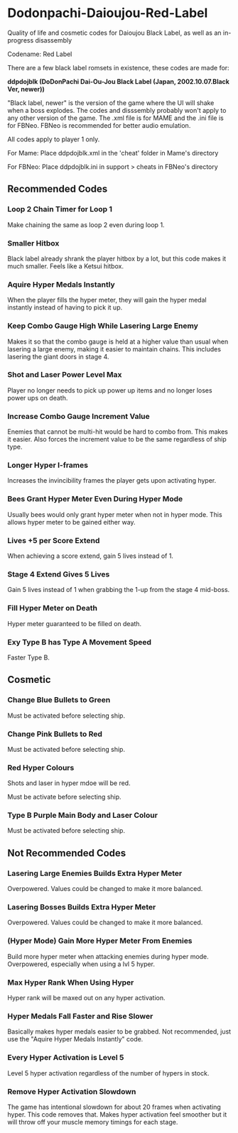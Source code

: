 # Dodonpachi-Daioujou-Red-Label
Quality of life and cosmetic codes for Daioujou Black Label, as well as an in-progress disassembly

Codename: Red Label

There are a few black label romsets in existence, these codes are made for:

**ddpdojblk (DoDonPachi Dai-Ou-Jou Black Label (Japan, 2002.10.07.Black Ver, newer))**

"Black label, newer" is the version of the game where the UI will shake when a boss explodes. The codes and disssembly probably won't apply to any other version of the game. The .xml file is for MAME and the .ini file is for FBNeo. FBNeo is recommended for better audio emulation.

All codes apply to player 1 only.

For Mame: Place ddpdojblk.xml in the 'cheat' folder in Mame's directory

For FBNeo: Place ddpdojblk.ini in support > cheats in FBNeo's directory

## Recommended Codes
### Loop 2 Chain Timer for Loop 1
Make chaining the same as loop 2 even during loop 1.

### Smaller Hitbox
Black label already shrank the player hitbox by a lot, but this code makes it much smaller. Feels like a Ketsui hitbox.

### Aquire Hyper Medals Instantly
When the player fills the hyper meter, they will gain the hyper medal instantly instead of having to pick it up.

### Keep Combo Gauge High While Lasering Large Enemy
Makes it so that the combo gauge is held at a higher value than usual when lasering a large enemy, making it easier to maintain chains. This includes lasering the giant doors in stage 4.

### Shot and Laser Power Level Max
Player no longer needs to pick up power up items and no longer loses power ups on death.

### Increase Combo Gauge Increment Value
Enemies that cannot be multi-hit would be hard to combo from. This makes it easier.
Also forces the increment value to be the same regardless of ship type.

### Longer Hyper I-frames
Increases the invincibility frames the player gets upon activating hyper. 

### Bees Grant Hyper Meter Even During Hyper Mode
Usually bees would only grant hyper meter when not in hyper mode. This allows hyper meter to be gained either way.

### Lives +5 per Score Extend
When achieving a score extend, gain 5 lives instead of 1.

### Stage 4 Extend Gives 5 Lives
Gain 5 lives instead of 1 when grabbing the 1-up from the stage 4 mid-boss.

### Fill Hyper Meter on Death
Hyper meter guaranteed to be filled on death.

### Exy Type B has Type A Movement Speed
Faster Type B.

## Cosmetic

### Change Blue Bullets to Green
Must be activated before selecting ship.

### Change Pink Bullets to Red
Must be activated before selecting ship.

### Red Hyper Colours
Shots and laser in hyper mdoe will be red.

Must be activate before selecting ship.

### Type B Purple Main Body and Laser Colour
Must be activated before selecting ship.

## Not Recommended Codes
### Lasering Large Enemies Builds Extra Hyper Meter
Overpowered. Values could be changed to make it more balanced.

### Lasering Bosses Builds Extra Hyper Meter
Overpowered. Values could be changed to make it more balanced.

### (Hyper Mode) Gain More Hyper Meter From Enemies
Build more hyper meter when attacking enemies during hyper mode.
Overpowered, especially when using a lvl 5 hyper.

### Max Hyper Rank When Using Hyper
Hyper rank will be maxed out on any hyper activation.

### Hyper Medals Fall Faster and Rise Slower
Basically makes hyper medals easier to be grabbed.
Not recommended, just use the "Aquire Hyper Medals Instantly" code.

### Every Hyper Activation is Level 5
Level 5 hyper activation regardless of the number of hypers in stock.

### Remove Hyper Activation Slowdown
The game has intentional slowdown for about 20 frames when activating hyper. This code removes that. Makes hyper activation feel smoother but it will throw off your muscle memory timings for each stage.
